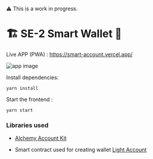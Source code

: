 ⚠️ This is a work in progress.

# 🏗 SE-2 Smart Wallet 📱

Live APP (PWA) : https://smart-account.vercel.app/

![app image](https://github.com/technophile-04/smart-wallet/assets/80153681/c871a06e-d9b2-401e-a27c-7635d7c81a8c)


Install dependencies:

```
yarn install
```

Start the frontend :

```
yarn start
```

### Libraries used

- [Alchemy Account Kit](https://accountkit.alchemy.com/overview/introduction.html)

- Smart contract used for creating wallet [Light Account](https://accountkit.alchemy.com/smart-accounts/accounts/guides/light-account.html#light-account)
